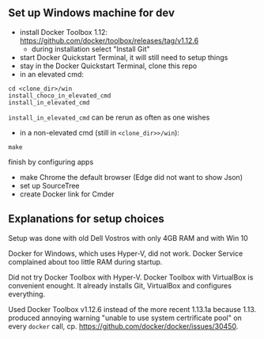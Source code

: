 
## Set up Windows machine for dev

* install Docker Toolbox 1.12: https://github.com/docker/toolbox/releases/tag/v1.12.6
  * during installation select "Install Git"
* start Docker Quickstart Terminal, it will still need to setup things
* stay in the Docker Quickstart Terminal, clone this repo
* in an elevated cmd:
```
cd <clone_dir>/win
install_choco_in_elevated_cmd
install_in_elevated_cmd
```

`install_in_elevated_cmd` can be rerun as often as one wishes

* in a non-elevated cmd (still in `<clone_dir>>/win`):
```
make
```

finish by configuring apps
* make Chrome the default browser (Edge did not want to show Json)
* set up SourceTree
* create Docker link for Cmder


## Explanations for setup choices

Setup was done with old Dell Vostros with only 4GB RAM and with Win 10

Docker for Windows, which uses Hyper-V, did not work. Docker Service complained about too little RAM during startup.

Did not try Docker Toolbox with Hyper-V. Docker Toolbox with VirtualBox is convenient enought. It already installs Git, VirtualBox and configures everything.

Used Docker Toolbox v1.12.6 instead of the more recent 1.13.1a because 1.13. produced annoying warning "unable to use system certrificate pool" on every `docker` call, cp. https://github.com/docker/docker/issues/30450.


